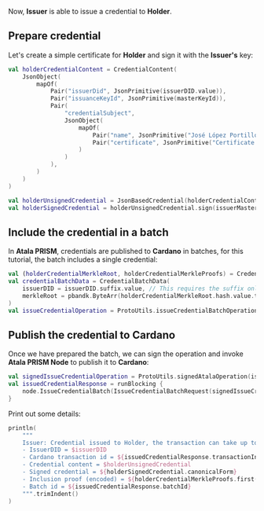 Now, **Issuer** is able to issue a credential to **Holder**.

## Prepare credential

Let's create a simple certificate for **Holder** and sign it with the **Issuer's** key:

```kotlin
val holderCredentialContent = CredentialContent(
    JsonObject(
        mapOf(
            Pair("issuerDid", JsonPrimitive(issuerDID.value)),
            Pair("issuanceKeyId", JsonPrimitive(masterKeyId)),
            Pair(
                "credentialSubject",
                JsonObject(
                    mapOf(
                        Pair("name", JsonPrimitive("José López Portillo")),
                        Pair("certificate", JsonPrimitive("Certificate of PRISM SDK tutorial completion"))
                    )
                )
            ),
        )
    )
)

val holderUnsignedCredential = JsonBasedCredential(holderCredentialContent)
val holderSignedCredential = holderUnsignedCredential.sign(issuerMasterKeyPair.privateKey)
```

## Include the credential in a batch

In **Atala PRISM**, credentials are published to **Cardano** in batches, for this tutorial, the batch includes a single credential:

```kotlin
val (holderCredentialMerkleRoot, holderCredentialMerkleProofs) = CredentialBatches.batch(listOf(holderSignedCredential))
val credentialBatchData = CredentialBatchData(
    issuerDID = issuerDID.suffix.value, // This requires the suffix only, as the node stores only suffixes
    merkleRoot = pbandk.ByteArr(holderCredentialMerkleRoot.hash.value.toByteArray())
)
val issueCredentialOperation = ProtoUtils.issueCredentialBatchOperation(credentialBatchData)
```

## Publish the credential to Cardano

Once we have prepared the batch, we can sign the operation and invoke **Atala PRISM Node** to publish it to **Cardano**:

```kotlin
val signedIssueCredentialOperation = ProtoUtils.signedAtalaOperation(issuerMasterKeyPair, issueCredentialOperation)
val issuedCredentialResponse = runBlocking {
    node.IssueCredentialBatch(IssueCredentialBatchRequest(signedIssueCredentialOperation))
}
```

Print out some details:

```kotlin
println(
    """
    Issuer: Credential issued to Holder, the transaction can take up to 10 minutes to be confirmed by the Cardano network
    - IssuerDID = $issuerDID
    - Cardano transaction id = ${issuedCredentialResponse.transactionInfo?.transactionId}
    - Credential content = $holderUnsignedCredential
    - Signed credential = ${holderSignedCredential.canonicalForm}
    - Inclusion proof (encoded) = ${holderCredentialMerkleProofs.first().encode()}
    - Batch id = ${issuedCredentialResponse.batchId}
    """.trimIndent()
)
```
